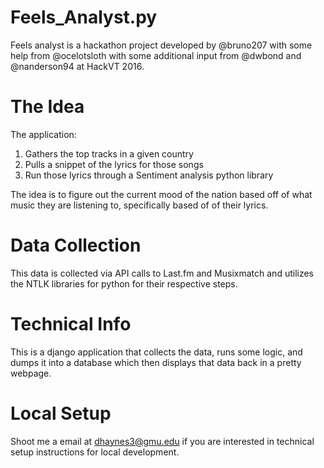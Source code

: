 # Feels_Analyst.py
Feels analyst is a hackathon project developed by @bruno207 with some help from @ocelotsloth with some additional input from @dwbond and @nanderson94 at HackVT 2016.

# The Idea
The application:
1.  Gathers the top tracks in a given country
2. Pulls a snippet of the lyrics for those songs
3. Run those lyrics through a Sentiment analysis python library

The idea is to figure out the current mood of the nation based off of what music they are listening to, specifically based of of their lyrics.

# Data Collection
This data is collected via API calls to Last.fm and Musixmatch and utilizes the NTLK libraries for python for their respective steps.

# Technical Info
This is a django application that collects the data, runs some logic, and dumps it into a database which then displays that data back in a pretty webpage.

# Local Setup
Shoot me a email at dhaynes3@gmu.edu if you are interested in technical setup instructions for local development. 
